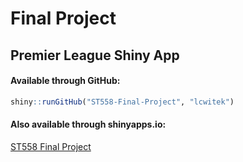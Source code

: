 Final Project
================

## Premier League Shiny App

#### Available through GitHub:

``` r
shiny::runGitHub("ST558-Final-Project", "lcwitek")
```

#### Also available through shinyapps.io:

[ST558 Final Project](https://lcwitek.shinyapps.io/ST558-Final-Project/)
